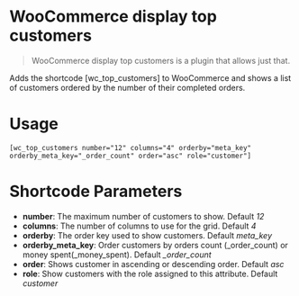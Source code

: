 # WooCommerce display top customers
> WooCommerce display top customers is a plugin that allows just that.

Adds the shortcode [wc_top_customers] to WooCommerce and shows a list of customers ordered by the number of their completed orders.

# Usage

`[wc_top_customers number="12" columns="4" orderby="meta_key" orderby_meta_key="_order_count" order="asc" role="customer"]`

# Shortcode Parameters

* **number**: The maximum number of customers to show. Default *12*
* **columns**: The number of columns to use for the grid. Default *4*
* **orderby**: The order key used to show customers. Default *meta_key*
* **orderby_meta_key**: Order customers by orders count (_order_count) or money spent(_money_spent). Default *_order_count*
* **order**: Shows customer in ascending or descending order. Default *asc*
* **role**: Show customers with the role assigned to this attribute. Default *customer*